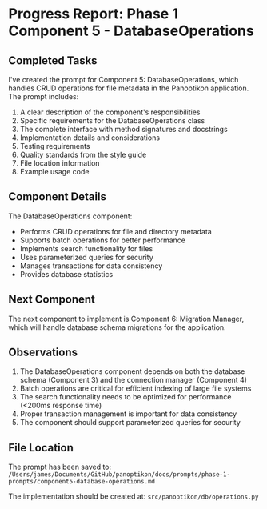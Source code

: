 # Progress Report: Phase 1 Component 5 - DatabaseOperations

## Completed Tasks

I've created the prompt for Component 5: DatabaseOperations, which handles CRUD operations for file metadata in the Panoptikon application. The prompt includes:

1. A clear description of the component's responsibilities
2. Specific requirements for the DatabaseOperations class
3. The complete interface with method signatures and docstrings
4. Implementation details and considerations
5. Testing requirements
6. Quality standards from the style guide
7. File location information
8. Example usage code

## Component Details

The DatabaseOperations component:
- Performs CRUD operations for file and directory metadata
- Supports batch operations for better performance
- Implements search functionality for files
- Uses parameterized queries for security
- Manages transactions for data consistency
- Provides database statistics

## Next Component

The next component to implement is Component 6: Migration Manager, which will handle database schema migrations for the application.

## Observations

1. The DatabaseOperations component depends on both the database schema (Component 3) and the connection manager (Component 4)
2. Batch operations are critical for efficient indexing of large file systems
3. The search functionality needs to be optimized for performance (<200ms response time)
4. Proper transaction management is important for data consistency
5. The component should support parameterized queries for security

## File Location

The prompt has been saved to:
`/Users/james/Documents/GitHub/panoptikon/docs/prompts/phase-1-prompts/component5-database-operations.md`

The implementation should be created at:
`src/panoptikon/db/operations.py`
